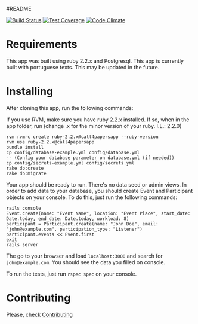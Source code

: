 #README

[![Build Status](https://travis-ci.org/alagoasdevday/call4papers.svg)](https://travis-ci.org/alagoasdevday/call4papers)
[![Test Coverage](https://codeclimate.com/github/alagoasdevday/call4papers/badges/coverage.svg)](https://codeclimate.com/github/alagoasdevday/call4papers/coverage)
[![Code Climate](https://codeclimate.com/github/alagoasdevday/call4papers/badges/gpa.svg)](https://codeclimate.com/github/alagoasdevday/call4papers)

# Requirements

This app was built using ruby 2.2.x and Postgresql. This app is currently built with portuguese texts. This may be updated in the future.

# Installing

After cloning this app, run the following commands:

If you use RVM, make sure you have ruby 2.2.x installed. If so, when in the app folder, run (change .x for the minor version of your ruby. I.E.: 2.2.0)

```
rvm rvmrc create ruby-2.2.x@call4papersapp --ruby-version
rvm use ruby-2.2.x@call4papersapp
bundle install
cp config/database-example.yml config/database.yml
-- (Config your database parameter on database.yml (if needed))
cp config/secrets-example.yml config/secrets.yml
rake db:create
rake db:migrate
```

Your app should be ready to run. There's no data seed or admin views. In order to add data to your database, you should create Event and Participant objects on your console. To do this, just run the following commands:


```
rails console
Event.create(name: "Event Name", location: "Event Place", start_date: Date.today, end_date: Date.today, workload: 8)
participant = Participant.create(name: "John Doe", email: "john@example.com", participation_type: "Listener")
participant.events << Event.first
exit
rails server
```

The go to your browser and load ```localhost:3000``` and search for ```john@example.com```. You should see the data you filled on console.

To run the tests, just run ```rspec spec``` on your console.

# Contributing

Please, check [Contributing](https://github.com/alagoasdevday/call4papers/blob/master/CONTRIBUTING.md)
